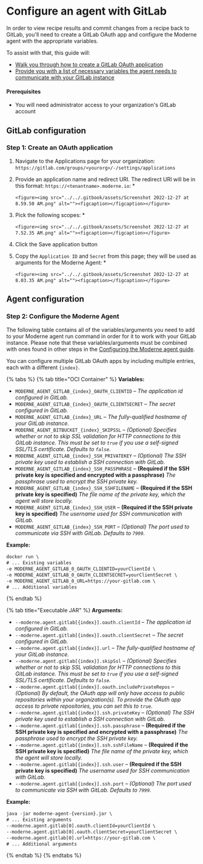 # Configure an agent with GitLab

In order to view recipe results and commit changes from a recipe back to GitLab, you'll need to create a GitLab OAuth app and configure the Moderne agent with the appropriate variables.

To assist with that, this guide will:

* [Walk you through how to create a GitLab OAuth application](configure-an-agent-with-gitlab.md#step-1-create-an-oauth-application)
* [Provide you with a list of necessary variables the agent needs to communicate with your GitLab instance](configure-an-agent-with-gitlab.md#step-2-configure-the-moderne-agent)

#### Prerequisites

* You will need administrator access to your organization's GitLab account

## GitLab configuration

### Step 1: Create an OAuth application

1. Navigate to the Applications page for your organization: `https://gitlab.com/groups/<yourorg>/-/settings/applications`
2. Provide an application name and redirect URI. The redirect URI will be in this format: `https://<tenantname>.moderne.io`:
   *

       <figure><img src="../../.gitbook/assets/Screenshot 2022-12-27 at 8.59.50 AM.png" alt=""><figcaption></figcaption></figure>
3. Pick the following scopes:
   *

       <figure><img src="../../.gitbook/assets/Screenshot 2022-12-27 at 7.52.35 AM.png" alt=""><figcaption></figcaption></figure>
4. Click the Save application button
5. Copy the `Application ID` and `Secret` from this page; they will be used as arguments for the Moderne Agent:
   *

       <figure><img src="../../.gitbook/assets/Screenshot 2022-12-27 at 8.03.35 AM.png" alt=""><figcaption></figcaption></figure>

## Agent configuration

### Step 2: Configure the Moderne Agent

The following table contains all of the variables/arguments you need to add to your Moderne agent run command in order for it to work with your GitLab instance. Please note that these variables/arguments must be combined with ones found in other steps in the [Configuring the Moderne agent guide](../agent-configuration.md).

You can configure multiple GitLab OAuth apps by including multiple entries, each with a different `{index}`.

{% tabs %}
{% tab title="OCI Container" %}
**Variables:**

* `MODERNE_AGENT_GITLAB_{index}_OAUTH_CLIENTID` – _The application id configured in GitLab._
* `MODERNE_AGENT_GITLAB_{index}_OAUTH_CLIENTSECRET` – _The secret configured in GitLab._
* `MODERNE_AGENT_GITLAB_{index}_URL` – _The fully-qualified hostname of your GitLab instance._
* `MODERNE_AGENT_BITBUCKET_{index}_SKIPSSL` – _(Optional) Specifies whether or not to skip SSL validation for HTTP connections to this GitLab instance. This must be set to `true` if you use a self-signed SSL/TLS certificate. Defaults to `false`._
* `MODERNE_AGENT_GITLAB_{index}_SSH_PRIVATEKEY` – _(Optional) The SSH private key used to establish a SSH connection with GitLab._
* `MODERNE_AGENT_GITLAB_{index}_SSH_PASSPHRASE` – **(Required if the SSH private key is specified and encrypted with a passphrase)** _The passphrase used to encrypt the SSH private key._
* `MODERNE_AGENT_GITLAB_{index}_SSH_SSHFILENAME` – **(Required if the SSH private key is specified)** _The file name of the private key, which the agent will store locally._
* `MODERNE_AGENT_GITLAB_{index}_SSH_USER` – **(Required if the SSH private key is specified)** _The username used for SSH communication with GitLab._
* `MODERNE_AGENT_GITLAB_{index}_SSH_PORT` – _(Optional) The port used to communicate via SSH with GitLab. Defaults to `7999`._

**Example:**

```shell
docker run \
# ... Existing variables
-e MODERNE_AGENT_GITLAB_0_OAUTH_CLIENTID=yourClientId \
-e MODERNE_AGENT_GITLAB_0_OAUTH_CLIENTSECRET=yourClientSecret \
-e MODERNE_AGENT_GITLAB_0_URL=https://your-gitlab.com \
# ... Additional variables
```
{% endtab %}

{% tab title="Executable JAR" %}
**Arguments:**

* `--moderne.agent.gitlab[{index}].oauth.clientId` – _The application id configured in GitLab._
* `--moderne.agent.gitlab[{index}].oauth.clientSecret` – _The secret configured in GitLab._
* `--moderne.agent.gitlab[{index}].url` – _The fully-qualified hostname of your GitLab instance._
* `--moderne.agent.gitlab[{index}].skipSsl` – _(Optional) Specifies whether or not to skip SSL validation for HTTP connections to this GitLab instance. This must be set to `true` if you use a self-signed SSL/TLS certificate. Defaults to `false`._
* `--moderne.agent.gitlab[{index}].oauth.includePrivateRepos` – _(Optional) By default, the OAuth app will only have access to public repositories within your organization(s). To provide the OAuth app access to private repositories, you can set this to `true`._
* `--moderne.agent.gitlab[{index}].ssh.privateKey` – _(Optional) The SSH private key used to establish a SSH connection with GitLab._
* `--moderne.agent.gitlab[{index}].ssh.passphrase` – **(Required if the SSH private key is specified and encrypted with a passphrase)** _The passphrase used to encrypt the SSH private key._
* `--moderne.agent.gitlab[{index}].ssh.sshFileName` – **(Required if the SSH private key is specified)** _The file name of the private key, which the agent will store locally._
* `--moderne.agent.gitlab[{index}].ssh.user` – **(Required if the SSH private key is specified)** _The username used for SSH communication with GitLab._
* `--moderne.agent.gitlab[{index}].ssh.port` – _(Optional) The port used to communicate via SSH with GitLab. Defaults to `7999`._

**Example:**

```shell
java -jar moderne-agent-{version}.jar \
# ... Existing arguments
--moderne.agent.gitlab[0].oauth.clientId=yourClientId \
--moderne.agent.gitlab[0].oauth.clientSecret=yourClientSecret \
--moderne.agent.gitlab[0].url=https://your-gitlab.com \
# ... Additional arguments
```
{% endtab %}
{% endtabs %}
